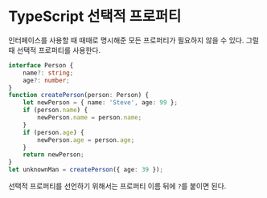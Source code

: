 # TypeScript 선택적 프로퍼티

인터페이스를 사용할 때 때때로 명시해준 모든 프로퍼티가 필요하지 않을 수 있다. 그럴 때 선택적 프로퍼티를 사용한다.

~~~typescript
interface Person {
    name?: string;
    age?: number;
}
function createPerson(person: Person) {
    let newPerson = { name: 'Steve', age: 99 };
    if (person.name) {
        newPerson.name = person.name;
    }
    if (person.age) {
        newPerson.age = person.age;
    }
    return newPerson;
}
let unknownMan = createPerson({ age: 39 });
~~~

선택적 프로퍼티를 선언하기 위해서는 프로퍼티 이름 뒤에 `?`를 붙이면 된다.